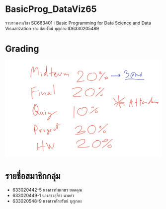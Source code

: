 # BasicProg_DataViz65
รวบรวมงานวิชา  SC663401 : Basic Programming for Data Science and Data Visualization ของ กัลยรัตน์ บุญกอง ID6330205489

# Grading
![grading image](Grading.jpg)

# รายชื่อสมาชิกกลุ่ม
* 633020442-5	นางสาวทิพเกษร ยอดคุณ
* 633020449-1	นางสาวสุจีรา นาคคำ
* 633020548-9	นางสาวกัลยรัตน์ บุญกอง
